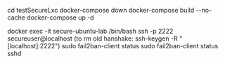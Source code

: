 cd testSecureLxc
docker-compose down
docker-compose build --no-cache
docker-compose up -d

docker exec -it secure-ubuntu-lab /bin/bash
ssh -p 2222 secureuser@localhost    (to rm old hanshake: ssh-keygen -R "[localhost]:2222")
sudo fail2ban-client status
sudo fail2ban-client status sshd